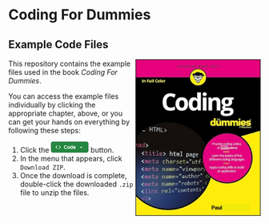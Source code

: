 # Coding For Dummies
## Example Code Files
<img src="images/CodingFD.jpg" alt="Coding For Dummies cover" align="right" width="250px">

This repository contains the example files used in the book *Coding For Dummies*.

You can access the example files individually by clicking the appropriate chapter, above, or you can get your hands on everything by following these steps:

1. Click the ![Code button](images/code_button.png) button.
1. In the menu that appears, click `Download ZIP`.
1. Once the download is complete, double-click the downloaded `.zip` file to unzip the files.
